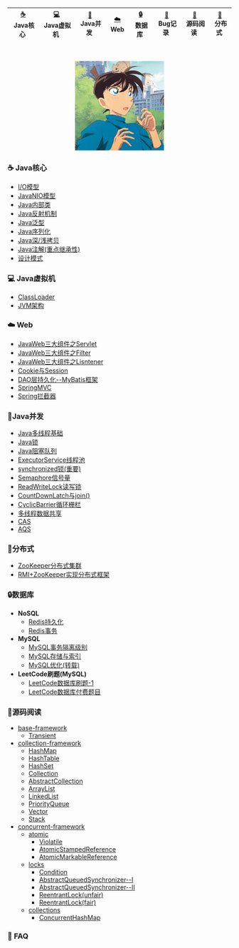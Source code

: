 <br>

<div align=center>

|[:coffee:](./note/basic)<br>&nbsp;Java核心&nbsp;| [:computer:](./note/jvm)<br>&nbsp;Java虚拟机&nbsp;|[:penguin:](./note/concurrent)<br>&nbsp;Java并发&nbsp;|[:cloud:](./note/web)<br>&nbsp;Web&nbsp;|[:lock:](../note/database)<br>&nbsp;数据库&nbsp;|[:rotating_light:](./FAQ)<br>&nbsp;Bug记录&nbsp;|[:book:](./doc)<br>&nbsp;源码阅读&nbsp;|[:triangular_flag_on_post:](./note/distribution)<br>&nbsp;分布式&nbsp;|
|:---:|:---:|:---:|:---:|:---:|:---:|:---:|:---:|

</div><br><br>

<div align=center><img src="/assets/profile.jfif" width="200px"></div>

### :coffee: Java核心

* [I/O模型](./note/basic/IO模型.md)
* [JavaNIO模型](./note/basic/NIO模型.md)
* [Java内部类](./note/basic/内部类.md)
* [Java反射机制](./note/basic/Java反射.md)
* [Java泛型](./note/basic/Java泛型.md)
* [Java序列化](./note/basic/序列化.md)
* [Java深/浅拷贝](./note/basic/Java拷贝.md)
* [Java注解(重点继承性)](/note/basic/注解.md)
* [设计模式](/note/basic/设计模式.md)

### :computer: Java虚拟机

* [ClassLoader](./note/jvm/Java类加载器.md)
* [JVM架构](./note/jvm/JVM结构.md)

### :cloud: Web

* [JavaWeb三大组件之Servlet](/note/web/spring/JavaWeb三大组件之Servlet.md)
* [JavaWeb三大组件之Filter](/note/web/spring/JavaWeb三大组件之Filter.md)
* [JavaWeb三大组件之Lisntener](/note/web/spring/JavaWeb三大组件之Listener.md)
* [Cookie与Session](/note/web/spring/Cookie与Session.md)
* [DAO层持久化--MyBatis框架](./note/web/spring/MyBatis.md)
* [SpringMVC](./note/web/spring/SpringMVC.md)
* [Spring拦截器](./note/web/spring/Spring拦截器.md)

### :penguin:Java并发

* [Java多线程基础](/note/concurrent/线程.md)
* [Java锁](/note/concurrent/Java锁.md)
* [Java阻塞队列](/note/concurrent/阻塞队列.md)
* [ExecutorService线程池](/note/concurrent/ExecutorService.md)
* [synchronized锁(重要)](/note/concurrent/synchronized.md)
* [Semaphore信号量](/note/concurrent/Semaphore的强大之处.md)
* [ReadWriteLock读写锁](/note/concurrent/ReadWriteLock.md)
* [CountDownLatch与join()](/note/concurrent/CountDownLatch与join().md)
* [CyclicBarrier循环栅栏](/note/concurrent/CyclicBarrier)
* [多线程数据共享](/note/concurrent/线程之间共享数据.md)
* [CAS](/note/concurrent/CAS.md)
* [AQS](/note/concurrent/AQS.md)

### :triangular_flag_on_post:分布式

* [ZooKeeper分布式集群](/note/distribution/ZooKeeper.md)
* [RMI+ZooKeeper实现分布式框架](/note/distribution/RMI+ZooKeeper分布式框架.md)

### :lock:数据库

* **NoSQL**
  * [Redis持久化](/note/database/redis/redis持久化.md)
  * [Redis事务](/note/database/redis/redis事务.md)
* **MySQL**
  * [MySQL事务隔离级别](/note/database/mysql/MySQL事务隔离级别.md)
  * [MySQL存储与索引](/note/database/mysql/MySQL存储与索引.md)
  * [MySQL优化(转载)](https://mp.weixin.qq.com/s?__biz=Mzg2OTA0Njk0OA==&mid=2247485117&idx=1&sn=92361755b7c3de488b415ec4c5f46d73&chksm=cea24976f9d5c060babe50c3747616cce63df5d50947903a262704988143c2eeb4069ae45420&token=79317275&lang=zh_CN#rd)
* **LeetCode刷题(MySQL)**
  * [LeetCode数据库刷题-1](/note/database/LeetCode刷题.md)
  * [LeetCode数据库付费题目](/note/database/LeetCode付费题目.md)

### :book:源码阅读

* [base-framework](./doc/base-framework)
  * [Transient](./doc/base-framework/transient.md)
* [collection-framework](./doc/collection-framework)
  * [HashMap](./doc/collection-framework/HashMap.md)
  * [HashTable](./doc/collection-framework/HashTable.md)
  * [HashSet](./doc/collection-framework/HashSet.md)
  * [Collection](./doc/collection-framework/Collection.md)
  * [AbstractCollection](./doc/collection-framework/AbstractCollection.md)
  * [ArrayList](./doc/collection-framework/ArrayList.md)
  * [LinkedList](./doc/collection-framework/LinkedList.md)
  * [PriorityQueue](./doc/collection-framework/PriorityQueue.md)
  * [Vector](./doc/collection-framework/Vector.md)
  * [Stack](./doc/collection-framework/Stack.md)
* [concurrent-framework](./doc/concurrent-framework)
  * [atomic](./doc/concurrent-framework/atomic)
    * [Violatile](./doc/concurrent-framework/atomic/voliatle.md)
    * [AtomicStampedReference](./doc/concurrent-framework/atomic/AtomicStampedReference.md)
    * [AtomicMarkableReference](./doc/concurrent-framework/atomic/AtomicMarkableReference.md)
  * [locks](./doc/concurrent-framework/locks)
    * [Condition](./doc/concurrent-framework/locks/Condition.md)
    * [AbstractQueuedSynchronizer--I](./doc/concurrent-framework/locks/AbstractQueuedSynchronizer(I).md)
    * [AbstractQueuedSynchronizer--II](./doc/concurrent-framework/locks/AbstractQueuedSynchronizer(II).md)
    * [ReentrantLock(unfair)](./doc/concurrent-framework/locks/ReentrantLock(unfair).md)
    * [ReentrantLock(fair)](./doc/concurrent-framework/locks/ReentrantLock(fair).md)
  * [collections](./doc/concurrent-framework/collections)
    * [ConcurrentHashMap](./doc/concurrent-framework/collections/ConcurrentHashMap.md)

### :rotating_light: FAQ
